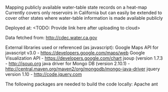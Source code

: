 Mapping publicly available water-table state records on a heat-map
Currently covers only reservoirs in California but can easily be extended to
cover other states where water-table information is made available publicly


Deployed at:
   <TODO: Provide link here after uploading to cloud>

Data fetched from: 
   http://cdec.water.ca.gov

External libraries used or referenced (as javascript):
   Google Maps API for javascript v3.0 - https://developers.google.com/maps/web
   Google Visualization API - https://developers.google.com/chart
   jsoup (version 1.7.3 - http://jsoup.org
   java driver for Mongo DB (version 2.10.1) - http://central.maven.org/maven2/org/mongodb/mongo-java-driver
   jquery version 1.10 - http://code.jquery.com

The following packages are needed to build the code locally:
   Apache ant

